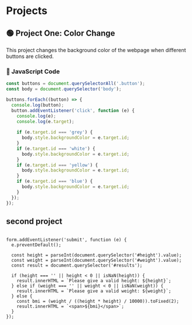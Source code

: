 # Projects

## 🟢 Project One: Color Change

This project changes the background color of the webpage when different buttons are clicked.

### 🔸 JavaScript Code

```js
const buttons = document.querySelectorAll('.button');
const body = document.querySelector('body');

buttons.forEach((button) => {
  console.log(button);
  button.addEventListener('click', function (e) {
    console.log(e);
    console.log(e.target);
    
    if (e.target.id === 'grey') {
      body.style.backgroundColor = e.target.id;
    }
    if (e.target.id === 'white') {
      body.style.backgroundColor = e.target.id;
    }
    if (e.target.id === 'yellow') {
      body.style.backgroundColor = e.target.id;
    }
    if (e.target.id === 'blue') {
      body.style.backgroundColor = e.target.id;
    }
  });
});
```

## second project 

```const form = document.querySelector('form');

form.addEventListener('submit', function (e) {
  e.preventDefault();

  const height = parseInt(document.querySelector('#height').value);
  const weight = parseInt(document.querySelector('#weight').value);
  const result = document.querySelector('#results');

  if (height === '' || height < 0 || isNaN(height)) {
    result.innerHTML = `Please give a valid height: ${height}`;
  } else if (weight === '' || weight < 0 || isNaN(weight)) {
    result.innerHTML = `Please give a valid weight: ${weight}`;
  } else {
    const bmi = (weight / ((height * height) / 10000)).toFixed(2);
    result.innerHTML = `<span>${bmi}</span>`;
  }
});
